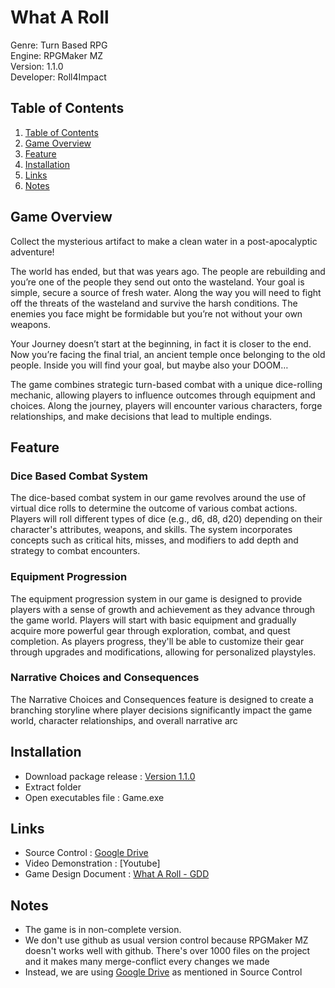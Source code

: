 # What A Roll

Genre: Turn Based RPG <br />
Engine: RPGMaker MZ <br />
Version: 1.1.0 <br />
Developer: Roll4Impact <br />

## Table of Contents

1. [Table of Contents](https://github.com/athillaazka/What-A-Roll/blob/main/README.md#links)
2. [Game Overview](https://github.com/athillaazka/What-A-Roll/blob/main/README.md#game-overview)
3. [Feature](https://github.com/athillaazka/What-A-Roll/blob/main/README.md#links)
4. [Installation](https://github.com/athillaazka/What-A-Roll/blob/main/README.md#installation)
5. [Links](https://github.com/athillaazka/What-A-Roll/blob/main/README.md#links)
6. [Notes](https://github.com/athillaazka/What-A-Roll/blob/main/README.md#notes)

## Game Overview

Collect the mysterious artifact to make a clean water in a post-apocalyptic adventure!

The world has ended, but that was years ago. The people are rebuilding and you’re one of the people they send out onto the wasteland. Your goal is simple, secure a source of fresh water. Along the way you will need to fight off the threats of the wasteland and survive the harsh conditions. The enemies you face might be formidable but you’re not without your own weapons.

Your Journey doesn’t start at the beginning, in fact it is closer to the end. Now you’re facing the final trial, an ancient temple once belonging to the old people. Inside you will find your goal, but maybe also your DOOM…

The game combines strategic turn-based combat with a unique dice-rolling mechanic, allowing players to influence outcomes through equipment and choices. Along the journey, players will encounter various characters, forge relationships, and make decisions that lead to multiple endings.

## Feature

### Dice Based Combat System

The dice-based combat system in our game revolves around the use of virtual dice rolls to determine the outcome of various combat actions. Players will roll different types of dice (e.g., d6, d8, d20) depending on their character's attributes, weapons, and skills. The system incorporates concepts such as critical hits, misses, and modifiers to add depth and strategy to combat encounters.

### Equipment Progression

The equipment progression system in our game is designed to provide players with a sense of growth and achievement as they advance through the game world. Players will start with basic equipment and gradually acquire more powerful gear through exploration, combat, and quest completion. As players progress, they'll be able to customize their gear through upgrades and modifications, allowing for personalized playstyles.

### Narrative Choices and Consequences

The Narrative Choices and Consequences feature is designed to create a branching storyline where player decisions significantly impact the game world, character relationships, and overall narrative arc

## Installation

- Download package release : [Version 1.1.0](https://github.com/athillaazka/What-A-Roll/releases/download/v.1.1.0/What-A-Roll-1.1.0.7z)
- Extract folder
- Open executables file : Game.exe

## Links

- Source Control : [Google Drive](https://drive.google.com/drive/folders/1BXS09Pqfz0Y7AOeIlBFKRm4UsYnDLn3k?usp=sharing)
- Video Demonstration : [Youtube]
- Game Design Document : [What A Roll - GDD](https://spotted-thrush-869.notion.site/Game-Design-Document-WhatARoll-12992e40b5d6803096d6deea32daa726)

## Notes
- The game is in non-complete version. <br/>
- We don't use github as usual version control because RPGMaker MZ doesn't works well with github. There's over 1000 files on the project and it makes many merge-conflict every changes we made <br/>
- Instead, we are using [Google Drive](https://drive.google.com/drive/folders/1BXS09Pqfz0Y7AOeIlBFKRm4UsYnDLn3k?usp=sharing) as mentioned in Source Control
